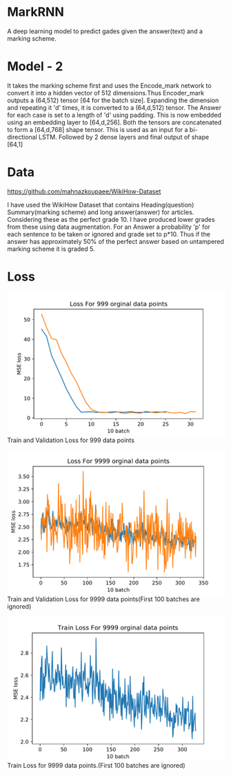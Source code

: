 # MarkRNN
A deep learning model to predict gades given the answer(text) and a marking scheme.

# Model - 2

It takes the marking scheme first and uses the Encode_mark network to convert it into a hidden vector of 512 dimensions.Thus Encoder_mark outputs a (64,512) tensor [64 for the batch size]. Expanding the dimension and repeating it 'd' times, it is converted to a (64,d,512) tensor. The Answer for each case is set to a length of 'd' using padding. This is now embedded using an embedding layer to [64,d,256]. Both the tensors are concatenated to form a [64,d,768] shape tensor. This is used as an input for a bi-directional LSTM. Followed by 2 dense layers and final output of shape [64,1]

# Data
https://github.com/mahnazkoupaee/WikiHow-Dataset 

<Refer to this link to get the dataset used>

I have used the WikiHow Dataset that contains Heading(question) Summary(marking scheme) and long answer(answer) for articles. Considering these as the perfect grade 10. I have produced lower grades from these using data augmentation. For an Answer a probability 'p' for each sentence to be taken or ignored and grade set to p*10. Thus if the answer has approximately 50% of the perfect answer based on untampered marking scheme it is graded 5.

# Loss

![model2_999](./plots/Both_model2_999.png)
Train and Validation Loss for 999 data points

![model2_999](./plots/Both_model2_9999.png)
Train and Validation Loss for 9999 data points(First 100 batches are ignored)

![model2_999](./plots/Train_model2_9999.png)
Train Loss for 9999 data points.(First 100 batches are ignored)

